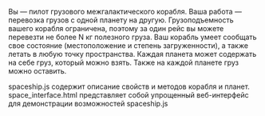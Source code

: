Вы — пилот грузового межгалактического корабля. Ваша работа — перевозка грузов с одной планету на другую. Грузоподъемность вашего корабля ограничена, поэтому за один рейс вы можете перевезти не более N кг полезного груза. Ваш корабль умеет сообщать свое состояние (местоположение и степень загруженности), а также летать в любую точку пространства. Каждая планета может содержать на себе груз, который можно взять. Также на каждой планете груз можно оставить.

spaceship.js содержит описание свойств и методов корабля и планет. 
space_interface.html представляет собой упрощенный веб-интерфейс для демонстрации возможностей spaceship.js
